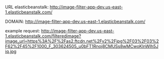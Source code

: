 URL elasticbeanstalk: http://image-filter-app-dev.us-east-1.elasticbeanstalk.com/

DOMAIN: http://image-filter-app-dev.us-east-1.elasticbeanstalk.com/

example request: http://image-filter-app-dev.us-east-1.elasticbeanstalk.com/filteredimage?image_url=https%3A%2F%2Fas2.ftcdn.net%2Fv2%2Fjpg%2F03%2F03%2F62%2F45%2F1000_F_303624505_u0bFT1Rnoj8CMUSs8wMCwoKlnWlh5Jiq.jpg